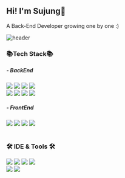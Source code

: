 ## Hi! I'm Sujung👋

A Back-End Developer growing one by one :)

![header](https://capsule-render.vercel.app/api?type=waving&color=f9dddd&height=200&section=header&text=Sujung%20GitHub&fontSize=40)

### 📚Tech Stack📚
##### - BackEnd
<div>
   <img src="https://img.shields.io/badge/Java-007396?style=flat&logo=Java&logoColor=white" />
   <img src="https://img.shields.io/badge/kotlin-7F52FF?style=flat&logo=kotling&logoColor=white" />
   <img src="https://img.shields.io/badge/Spring-6DB33F?style=flat&logo=Spring&logoColor=white" />
   <img src="https://img.shields.io/badge/Spring Boot-6DB33F?style=flat&logo=Spring Boot&logoColor=white" />
   <br>
   <img src="https://img.shields.io/badge/MySQL-4479A1?style=flat&logo=MySQL&logoColor=white" />
   <img src="https://img.shields.io/badge/MariaDB-003545?style=flat&logo=MariaDB&logoColor=white" />
   <img src="https://img.shields.io/badge/PosgreSQL-4169E1?style=flat&logo=PosgreSQL&logoColor=white" />
   <img src="https://img.shields.io/badge/Linux-FCC624?style=flat&logo=Linux&logoColor=white" />
</div>

##### - FrontEnd
<div>
   <img src="https://img.shields.io/badge/HTML5-E34F26?style=flat&logo=HTML5&logoColor=white" />
   <img src="https://img.shields.io/badge/CSS3-1572B6?style=flat&logo=CSS3&logoColor=white" />
   <img src="https://img.shields.io/badge/JavaScript-F7DF1E?style=flat&logo=JavaScript&logoColor=white" />
   <img src="https://img.shields.io/badge/jQuery-0769AD?style=flat&logo=jQuery&logoColor=white" />
</div>
<br>

### 🛠️ IDE & Tools 🛠️
<div>
   <img src="https://img.shields.io/badge/IntellJ-000000?style=flat&logo=IntellJ IDEA&logoColor=white" />
   <img src="https://img.shields.io/badge/Eclipse-2C2255?style=flat&logo=Eclipse IDE&logoColor=white" />
   <img src="https://img.shields.io/badge/Apache Tomcat-F8DC75?style=flat&logo=Apache Tomcat&logoColor=white" />
   <img src="https://img.shields.io/badge/DBeaver-382923?style=flat&logo=DBeaver&logoColor=white" />
   <br>
   <img src="https://img.shields.io/badge/GitHub-181717?style=flat&logo=GitHub&logoColor=white" />
   <img src="https://img.shields.io/badge/Postman-FF6C37?style=flat&logo=Postman&logoColor=white" />
</div>
